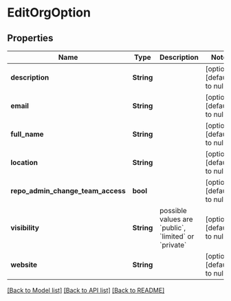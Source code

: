 # EditOrgOption

## Properties
Name | Type | Description | Notes
------------ | ------------- | ------------- | -------------
**description** | **String** |  | [optional] [default to null]
**email** | **String** |  | [optional] [default to null]
**full_name** | **String** |  | [optional] [default to null]
**location** | **String** |  | [optional] [default to null]
**repo_admin_change_team_access** | **bool** |  | [optional] [default to null]
**visibility** | **String** | possible values are &#x60;public&#x60;, &#x60;limited&#x60; or &#x60;private&#x60; | [optional] [default to null]
**website** | **String** |  | [optional] [default to null]

[[Back to Model list]](../README.md#documentation-for-models) [[Back to API list]](../README.md#documentation-for-api-endpoints) [[Back to README]](../README.md)


